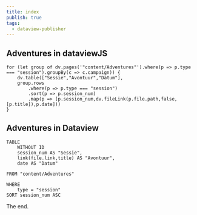 ```yaml
---
title: index
publish: true
tags:
  - dataview-publisher
---
```

## Adventures in dataviewJS
```dataviewjs
for (let group of dv.pages('"content/Adventures"').where(p => p.type === "session").groupBy(c => c.campaign)) {
	dv.table(["Sessie","Avontuur","Datum"],
	group.rows
		.where(p => p.type === "session")
		.sort(p => p.session_num)
		.map(p => [p.session_num,dv.fileLink(p.file.path,false,[p.title]),p.date]))
}
```

## Adventures in Dataview
```dataview
TABLE 
	WITHOUT ID
	session_num AS "Sessie",
	link(file.link,title) AS "Avontuur", 
	date AS "Datum"

FROM "content/Adventures"

WHERE 
	type = "session"
SORT session_num ASC
```

The end.
